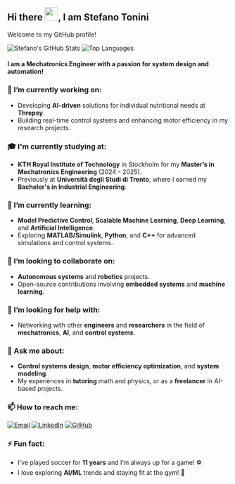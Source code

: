 ## Hi there <img src="https://media.giphy.com/media/hvRJCLFzcasrR4ia7z/giphy.gif" width="30px">, I am Stefano Tonini

Welcome to my GitHub profile!

![Stefano's GitHub Stats](https://github-readme-stats.vercel.app/api?username=Grandediw&show_icons=true&theme=radical)
![Top Languages](https://github-readme-stats.vercel.app/api/top-langs/?username=Grandediw&layout=compact&theme=radical)


#### I am a Mechatronics Engineer with a passion for system design and automation!


### 🔭 I’m currently working on:
- Developing **AI-driven** solutions for individual nutritional needs at **Threpsy**.
- Building real-time control systems and enhancing motor efficiency in my research projects.

### 🎓 I'm currently studying at:
- **KTH Royal Institute of Technology** in Stockholm for my **Master’s in Mechatronics Engineering** (2024 - 2025).
- Previously at **Università degli Studi di Trento**, where I earned my **Bachelor's in Industrial Engineering**.

### 🌱 I’m currently learning:
- **Model Predictive Control**, **Scalable Machine Learning**, **Deep Learning**, and **Artificial Intelligence**.
- Exploring **MATLAB/Simulink**, **Python**, and **C++** for advanced simulations and control systems.

### 👯 I’m looking to collaborate on:
- **Autonomous systems** and **robotics** projects.
- Open-source contributions involving **embedded systems** and **machine learning**.

### 🤔 I’m looking for help with:
- Networking with other **engineers** and **researchers** in the field of **mechatronics**, **AI**, and **control systems**.

### 💬 Ask me about:
- **Control systems design**, **motor efficiency optimization**, and **system modeling**.
- My experiences in **tutoring** math and physics, or as a **freelancer** in AI-based projects.

### 📫 How to reach me:
[![Email](https://img.shields.io/badge/Email-D14836?style=flat&logo=gmail&logoColor=white)](mailto:stefanotonini26@gmail.com)
[![LinkedIn](https://img.shields.io/badge/LinkedIn-0077B5?style=flat&logo=linkedin&logoColor=white)](https://www.linkedin.com/in/stefano-tonini)
[![GitHub](https://img.shields.io/badge/GitHub-100000?style=flat&logo=github&logoColor=white)](https://github.com/Grandediw)



### ⚡ Fun fact:
- I’ve played soccer for **11 years** and I’m always up for a game! ⚽
- I love exploring **AI/ML** trends and staying fit at the gym! 💪
